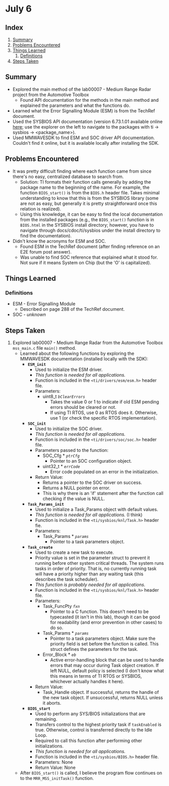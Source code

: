 # July 6
## Index
1. [Summary](#summary)
1. [Problems Encountered](#summary)
1. [Things Learned](#summary)
	1. [Definitions](#summary)
1. [Steps Taken](#summary)

## Summary
* Explored the main method of the lab00007 - Medium Range Radar project from the Automotive Toolbox
	* Found API documentation for the methods in the main method and explained the parameters and what the functions do.
* Learned what the Error Signalling Module (ESM) is from the TechRef document.
* Used the SYSBIOS API documentation (version 6.73.1.01 available online [here](https://software-dl.ti.com/dsps/dsps_public_sw/sdo_sb/targetcontent/sysbios/6_73_01_01/exports/bios_6_73_01_01/docs/cdoc/index.html); use the explorer on the left to navigate to the packages with ti -> sysbios -> <package_name>).
* Used MMWAVESDK to find ESM and SOC driver API documentation. Couldn't find it online, but it is available locally after installing the SDK.

## Problems Encountered
* It was pretty difficult finding where each function came from since there's no easy, centralized database to search from.
	* Solution: TI formats their function calls generally by adding the package name to the beginning of the name. For example, the function `BIOS_start()` is from the `BIOS.h` header file. Takes minimal understanding to know that this is from the SYSBIOS library (some are not as easy, but generally it is pretty straightforward once this relation is realized). 
	* Using this knowledge, it can be easy to find the local documentation from the installed packages (e.g., the `BIOS_start()` function is in `BIOS.html` in the SYSBIOS install directory; however, you have to navigate through docs/cdoc/ti/sysbios under the install directory to find the documentation).
* Didn't know the acronyms for ESM and SOC.
	* Found ESM in the TechRef document (after finding reference on an E2E forum post answer).
	* Was unable to find SOC reference that explained what it stood for. Not sure if it means System on Chip (but the 'O' is capitalized).

## Things Learned
### Definitions
* ESM - Error Signalling Module
	* Described on page 288 of the TechRef document.
* SOC - *unknown*

## Steps Taken
1. Explored lab00007 - Medium Range Radar from the Automotive Toolbox `mss_main.c` file `main()` method.
	* Learned about the following functions by exploring the MMWAVESDK documentation (installed locally with the SDK):
		* **`ESM_init`**
			* Used to initialize the ESM driver.
			* *This function is needed for all applications.*
			* Function is included in the `<ti/drivers/esm/esm.h>` header file.
			* Parameters:
				* uint8_t *`bClearErrors`*
					* Takes the value 0 or 1 to indicate if old ESM pending errors should be cleared or not.
					* If using TI RTOS, use 0 as RTOS does it. Otherwise, use 1 (or check the specific RTOS implementation).
		* **`SOC_init`**
			* Used to initialize the SOC driver.
			* *This function is needed for all applications.*
			* Function is included in the `<ti/drivers/soc/soc.h>` header file.
			* Parameters passed to the function:
				* SOC_Cfg \* *`ptrCfg`*
					* Pointer to an SOC configuration object.
				* uint32_t \* *`errCode`*
					* Error code populated on an error in the initialization.
			* Return Value:
				* Returns a pointer to the SOC driver on success.
				* Returns a NULL pointer on error.
				* This is why there is an 'if' statement after the function call checking if the value is NULL.
		* **`Task_Params_init`**
			* Used to initialize a Task_Params object with default values.
			* *This function is needed for all applications.* (I think)
			* Function is included in the `<ti/sysbios/knl/Task.h>` header fie.
			* Parameters:
				* Task_Params \* *`params`*
					* Pointer to a task parameters object.
		* **`Task_create`**
			* Used to create a new task to execute. 
			* Priority value is set in the parameter struct to prevent it running before other system critical threads. The system runs tasks in order of priority. That is, no currently running task will have a priority higher than any waiting task (this describes the task scheduler).
			* *This function is probably needed for all applications.*
			* Function is included in the `<ti/sysbios/knl/Task.h>` header file.
			* Parameters:
				* Task_FuncPty *`fxn`*
					* Pointer to a C function. This doesn't need to be typecasted (it isn't in this lab), though it can be good for readability (and error prevention in other cases) to do so.
				* Task_Params \* *`params`*
					* Pointer to a task parameters object. Make sure the priority field is set before the function is called. This struct defines the parameters for the task.
				* Error_Block \* *`eb`*
					* Active error-handling block that can be used to handle errors that may occur during Task object creation. If left NULL, default policy is selected (I don't know what this means in terms of TI RTOS or SYSBIOS, whichever actually handles it here).
			* Return Value:
				* Task_Handle object. If successful, returns the handle of the new task object. If unsuccessful, returns NULL unless it aborts.
		* **`BIOS_start`**
			* Used to perform any SYS/BIOS initializations that are remaining.
			* Transfers control to the highest priority task if `taskEnabled` is true. Otherwise, control is transferred directly to the Idle Loop.
			* Required to call this function after performing other initializations.
			* *This function is needed for all applications.*
			* Function is included in the `<ti/sysbios/BIOS.h>` header file.
			* Parameters: None
			* Return Value: None
	* After `BIOS_start()` is called, I believe the program flow continues on to the `MRR_MSS_initTask()` function.